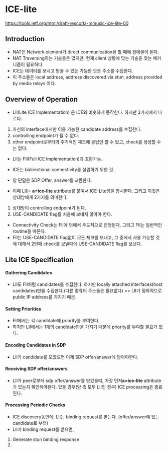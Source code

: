 # ICE-lite
https://tools.ietf.org/html/draft-rescorla-mmusic-ice-lite-00


## Introduction  
- NAT은 Network element가 direct communication을 할 때에 장애물이 된다.  
- NAT Traversing하는 기술들은 많지만, 현재 client 상황에 맞는 기술을 찾는 메커니즘이 필요하다.  
- ICE는 데이터를 보내고 받을 수 있는 가능한 모든 주소를 수집한다.  
- 이 주소들은 local address, address discovered via stun, address provided by media relays 이다.  

## Overview of Operation

- LII(Lite ICE Implementation) 은 ICE와 비슷하게 동작한다. 하지만 3가지에서 다르다.
1) 자신의 interface에서만 이용 가능한 candidate address를 수집한다.
2) controlling endpoint가 될 수 없다.
3) other endpoint로부터의 주기적인 체크에 응답만 할 수 있고, check를 생성할 수는 없다.  


- LII는 FII(Full ICE Implementation)과 호환가능.
- ICE는 bidirectional connectivity를 설립하기 위한 것.


- 양 단말은 SDP Offer, answer를 교환한다.
- 이때 LII는 **a=ice-lite** attribute를 붙여서 ICE-Lite임을 암시한다. 그리고 이것은 상대방에게 2가지를 의미한다.  
 1) 상대방이 controlling endpoint가 된다.
 2)  USE-CANDIDATE flag를 처음에 보내지 않아야 한다.  

- Connectivity Check는 FII에 의해서 주도적으로 진행된다. 그리고 FII는 일반적인 routine을 따른다.  
- FII는 USE-CANDIDATE flag없이 모든 체크를 보내고, 그 중에서 사용 가능할 것에 대해서 2번째 check를 보낼때에 USE-CANDIDATE flag를 보낸다.


## Lite ICE Specification  

#### Gathering Candidates  
- LII도 FII처럼 candidates를 수집한다. 하지만 locally attached interfaces(host candidates)만을 수집한다.(다른 종류의 주소들은 필요없다) => LII가 정의적으로 public IP address를 가지기 때문.

#### Setting Priorities  
- FII에서는 각 candidate에 priority를 부여한다.
- 하지만 LII에서는 1개의 candidate만을 가지기 때문에 priority를 부여할 필요가 없다.  


#### Encoding Candidates in SDP  
- LII가 candidate를 모았으면 이제 SDP offer/answer에 담아야한다.  

#### Receiving SDP offer/answers  
- LII가 peer로부터 sdp offer/answer를 받았을때, 가장 먼저**a=ice-lite** attribute가 있는지 확인해야한다. 있을 경우(양 측 모두 LII인 경우) ICE processing은 종료된다.


#### Processing Periodic Checks  
- ICE discovery동안에,  LII는 binding request를 받는다. (offer/answer에 있는 candidate로 부터)
- LII가 binding request를 받으면,  
1) Generate stun binding response
2)
